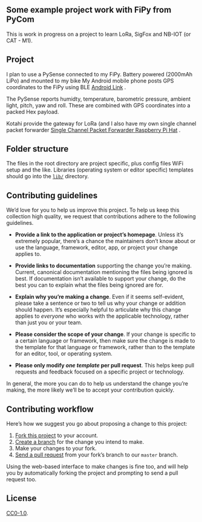 ## Some example project work with FiPy from PyCom

This is work in progress on a project to learn LoRa, SigFox and NB-IOT (or CAT - M1).

## Project

I plan to use a PySense connected to my FiPy.  Battery powered (2000mAh LiPo) and mounted to my bike
My Android mobile phone posts GPS coordinates to the FiPy using BLE  [Android Link][android] .

The PySense reports humidty, temperature, barometric pressure, ambient light, pitch, yaw and roll.
These are combined with GPS coordinates into a packed Hex payload.

Kotahi provide the gateway for LoRa (and I also have my own single channel packet forwarder
[Single Channel Packet Forwarder Raspberry Pi Hat][hat] .

[android]: http://www.meowsbox.com/en/btgps
[hat]: http://wiki.dragino.com/index.php?title=Lora/GPS_HAT

## Folder structure

The files in the root directory are project specific, plus config files
WiFi setup and the like.  Libraries (operating system or editor specific) templates should go into the
[`lib/`](./lib) directory.

## Contributing guidelines

We’d love for you to help us improve this project. To help us keep this collection
high quality, we request that contributions adhere to the following guidelines.

- **Provide a link to the application or project’s homepage**. Unless it’s
  extremely popular, there’s a chance the maintainers don’t know about or use
  the language, framework, editor, app, or project your change applies to.

- **Provide links to documentation** supporting the change you’re making.
  Current, canonical documentation mentioning the files being ignored is best.
  If documentation isn’t available to support your change, do the best you can
  to explain what the files being ignored are for.

- **Explain why you’re making a change**. Even if it seems self-evident, please
  take a sentence or two to tell us why your change or addition should happen.
  It’s especially helpful to articulate why this change applies to *everyone*
  who works with the applicable technology, rather than just you or your team.

- **Please consider the scope of your change**. If your change is specific to a
  certain language or framework, then make sure the change is made to the
  template for that language or framework, rather than to the template for an
  editor, tool, or operating system.

- **Please only modify *one template* per pull request**. This helps keep pull
  requests and feedback focused on a specific project or technology.

In general, the more you can do to help us understand the change you’re making,
the more likely we’ll be to accept your contribution quickly.


## Contributing workflow

Here’s how we suggest you go about proposing a change to this project:

1. [Fork this project][fork] to your account.
2. [Create a branch][branch] for the change you intend to make.
3. Make your changes to your fork.
4. [Send a pull request][pr] from your fork’s branch to our `master` branch.

Using the web-based interface to make changes is fine too, and will help you
by automatically forking the project and prompting to send a pull request too.

[fork]: https://help.github.com/articles/fork-a-repo/
[branch]: https://help.github.com/articles/creating-and-deleting-branches-within-your-repository
[pr]: https://help.github.com/articles/using-pull-requests/

## License

[CC0-1.0](./LICENSE).
